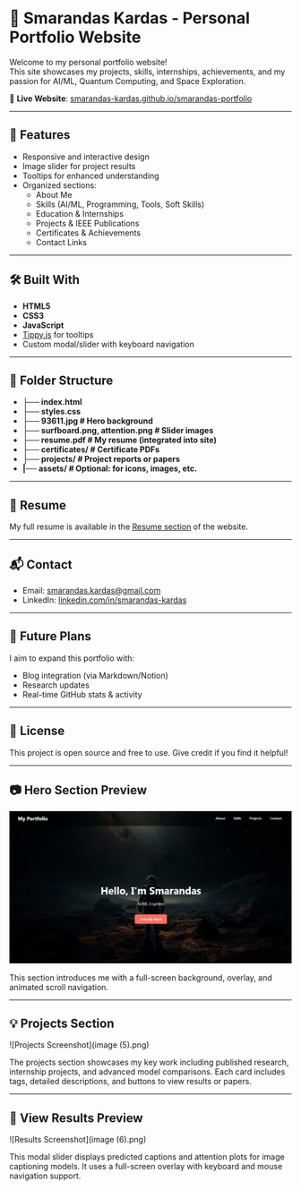 # 🌟 Smarandas Kardas - Personal Portfolio Website

Welcome to my personal portfolio website!  
This site showcases my projects, skills, internships, achievements, and my passion for AI/ML, Quantum Computing, and Space Exploration.

🚀 **Live Website**: [smarandas-kardas.github.io/smarandas-portfolio](https://smarandas-kardas.github.io/Smarandas-Portfolio/)

---

## 📄 Features

- Responsive and interactive design
- Image slider for project results
- Tooltips for enhanced understanding
- Organized sections:
  - About Me
  - Skills (AI/ML, Programming, Tools, Soft Skills)
  - Education & Internships
  - Projects & IEEE Publications
  - Certificates & Achievements
  - Contact Links

---

## 🛠️ Built With

- **HTML5**
- **CSS3**
- **JavaScript**
- [Tippy.js](https://atomiks.github.io/tippyjs/) for tooltips
- Custom modal/slider with keyboard navigation

---

## 📂 Folder Structure

- **├── index.html**
- **├── styles.css**
- **├── 93611.jpg # Hero background**
- **├── surfboard.png, attention.png # Slider images**
- **├── resume.pdf # My resume (integrated into site)**
- **├── certificates/ # Certificate PDFs**
- **├── projects/ # Project reports or papers**
- **|── assets/ # Optional: for icons, images, etc.**

---

## 📜 Resume

My full resume is available in the [Resume section](https://smarandas-kardas.github.io/smarandas-portfolio/#RESUME) of the website.

---

## 📬 Contact

- Email: [smarandas.kardas@gmail.com](mailto:smarandas.kardas@gmail.com)
- LinkedIn: [linkedin.com/in/smarandas-kardas](https://linkedin.com/in/smarandas-kardas)

---

## 🧠 Future Plans

I aim to expand this portfolio with:

- Blog integration (via Markdown/Notion)
- Research updates
- Real-time GitHub stats & activity

---

## 🔖 License

This project is open source and free to use. Give credit if you find it helpful!

---

## 📷 Hero Section Preview

![Hero Screenshot](image4.png)

This section introduces me with a full-screen background, overlay, and animated scroll navigation.

---

## 💡 Projects Section

![Projects Screenshot](image (5).png)

The projects section showcases my key work including published research, internship projects, and advanced model comparisons. Each card includes tags, detailed descriptions, and buttons to view results or papers.

---

## 🔬 View Results Preview

![Results Screenshot](image (6).png)

This modal slider displays predicted captions and attention plots for image captioning models. It uses a full-screen overlay with keyboard and mouse navigation support.
